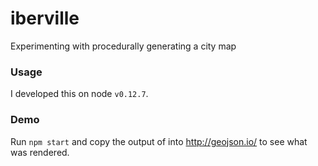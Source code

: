 # iberville
Experimenting with procedurally generating a city map

### Usage 
I developed this on node `v0.12.7`.

### Demo
Run `npm start` and copy the output of into http://geojson.io/ to see what was rendered.
